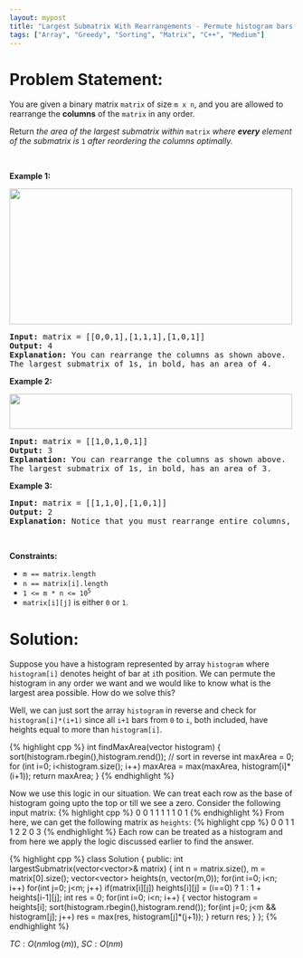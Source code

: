 ```yaml
---
layout: mypost
title: "Largest Submatrix With Rearrangements - Permute histogram bars to maximize area"
tags: ["Array", "Greedy", "Sorting", "Matrix", "C++", "Medium"]
---
```

# Problem Statement:
<p>You are given a binary matrix <code>matrix</code> of size <code>m x n</code>, and you are allowed to rearrange the <strong>columns</strong> of the <code>matrix</code> in any order.</p>

<p>Return <em>the area of the largest submatrix within </em><code>matrix</code><em> where <strong>every</strong> element of the submatrix is </em><code>1</code><em> after reordering the columns optimally.</em></p>

<p>&nbsp;</p>
<p><strong class="example">Example 1:</strong></p>
<img alt="" src="https://assets.leetcode.com/uploads/2020/12/29/screenshot-2020-12-30-at-40536-pm.png" style="width: 500px; height: 240px;" />
<pre>
<strong>Input:</strong> matrix = [[0,0,1],[1,1,1],[1,0,1]]
<strong>Output:</strong> 4
<strong>Explanation:</strong> You can rearrange the columns as shown above.
The largest submatrix of 1s, in bold, has an area of 4.
</pre>

<p><strong class="example">Example 2:</strong></p>
<img alt="" src="https://assets.leetcode.com/uploads/2020/12/29/screenshot-2020-12-30-at-40852-pm.png" style="width: 500px; height: 62px;" />
<pre>
<strong>Input:</strong> matrix = [[1,0,1,0,1]]
<strong>Output:</strong> 3
<strong>Explanation:</strong> You can rearrange the columns as shown above.
The largest submatrix of 1s, in bold, has an area of 3.
</pre>

<p><strong class="example">Example 3:</strong></p>

<pre>
<strong>Input:</strong> matrix = [[1,1,0],[1,0,1]]
<strong>Output:</strong> 2
<strong>Explanation:</strong> Notice that you must rearrange entire columns, and there is no way to make a submatrix of 1s larger than an area of 2.
</pre>

<p>&nbsp;</p>
<p><strong>Constraints:</strong></p>

<ul>
	<li><code>m == matrix.length</code></li>
	<li><code>n == matrix[i].length</code></li>
	<li><code>1 &lt;= m * n &lt;= 10<sup>5</sup></code></li>
	<li><code>matrix[i][j]</code> is either <code>0</code> or <code>1</code>.</li>
</ul>

# Solution:
Suppose you have a histogram represented by array `histogram` where `histogram[i]` denotes height of bar at `i`th position. We can permute the histogram in any order we want and we would like to know what is the largest area possible. How do we solve this?

Well, we can just sort the array `histogram` in reverse and check for `histogram[i]*(i+1)` since all `i+1` bars from `0` to `i`, both included, have heights equal to more than `histogram[i]`.

 {% highlight cpp %} 
int findMaxArea(vector<int> histogram)
{
    sort(histogram.rbegin(),histogram.rend()); // sort in reverse
    int maxArea = 0;
    for (int i=0; i<histogram.size(); i++)
        maxArea = max(maxArea, histogram[i]*(i+1));
    return maxArea;
}
 {% endhighlight %}

Now we use this logic in our situation. We can treat each row as the base of histogram going upto the top or till we see a zero.
Consider the following input matrix:
 {% highlight cpp %} 
0 0 1
1 1 1
1 0 1
 {% endhighlight %}
From here, we can get the following matrix as `heights`:
 {% highlight cpp %} 
0 0 1
1 1 2
2 0 3
 {% endhighlight %}
Each row can be treated as a histogram and from here we apply the logic discussed earlier to find the answer.

 {% highlight cpp %} 
class Solution {
public:
    int largestSubmatrix(vector<vector<int>>& matrix) 
    {
        int n = matrix.size(), m = matrix[0].size();
        vector<vector<int>> heights(n, vector<int>(m,0));
        for(int i=0; i<n; i++) for(int j=0; j<m; j++) 
          if(matrix[i][j]) heights[i][j] = (i==0) ? 1 : 1 + heights[i-1][j];
        int res = 0;
        for(int i=0; i<n; i++)
        {
            vector<int> histogram = heights[i];
            sort(histogram.rbegin(),histogram.rend());
            for(int j=0; j<m && histogram[j]; j++) res = max(res, histogram[j]*(j+1));
        }
        return res;
    }
};
 {% endhighlight %}

$TC: O(n  m\log(m))$, $SC: O(nm)$
